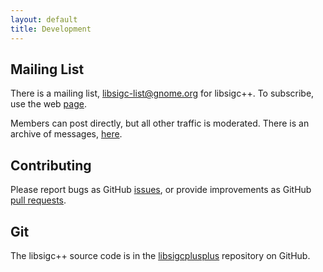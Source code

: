 ```yaml
---
layout: default
title: Development
---
```

## Mailing List

There is a mailing list, [libsigc-list@gnome.org](http://mail.gnome.org/mailman/listinfo/libsigc-list) for libsigc++.
To subscribe, use the web [page](http://mail.gnome.org/mailman/listinfo/libsigc-list).

Members can post directly, but all other traffic is moderated.
There is an archive of messages,
[here](http://mail.gnome.org/archives/libsigc-list/).

## Contributing

Please report bugs as GitHub [issues](https://github.com/libsigcplusplus/libsigcplusplus/issues), or provide improvements as GitHub [pull requests](https://github.com/libsigcplusplus/libsigcplusplus/pulls).

## Git

The libsigc++ source code is in the [libsigcplusplus](https://github.com/libsigcplusplus/libsigcplusplus) repository on GitHub.
